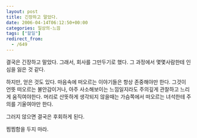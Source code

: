 ```yaml
---
layout: post
title: 긴장하고 말았다.
date: 2006-04-14T06:12:50+00:00
categories: 일상의-느낌
tags: ["할일"]
redirect_from:
  - /649
---
```


결국은 긴장하고 말았다. 그래서, 회사를 그만두기로 했다. 그 과정에서 몇몇사람한테 인심을 잃은 것 같다.

하지만, 얻은 것도 있다. 마음속에 떠오르는 이야기들은 항상 존중해야만 한다. 그것이 언뜻 떠오르는 불안감이거나, 아주 사소해보이는 느낌일지라도 주의깊게 관찰하고 느리게 움직여야한다. 머리로 산뜻하게 생각되지 않을때는 가슴쪽에서 떠오르는 녀석한테 주의를 기울여야만 한다.

그러지 않으면 결국은 후회하게 된다.

찜찜함을 두지 마라.
<div id=comments>
</div>
